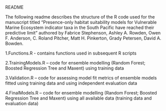 README

The following readme describes the structure of the R code used for the manuscript titled “Presence-only habitat suitability models for Vulnerable Marine Ecosystem indicator taxa in the South Pacific have reached their predictive limit” 
authored by Fabrice Stephenson, Ashley A. Rowden, Owen F. Anderson, C. Roland Pitcher, Matt H. Pinkerton, Grady Petersen, David A. Bowden. 

1.Functions.R  - contains functions used in subsequent R scripts

2.TrainingModels.R – code for ensemble modelling (Random Forest; Boosted Regression Tree and Maxent) using training data

3.Validation.R – code for assessing model fit metrics of ensemble models fitted using training data and using independent evaluation data

4.FinalModels.R – code for ensemble modelling (Random Forest; Boosted Regression Tree and Maxent) using all available data (training data and evaluation data)
